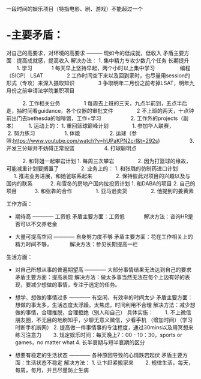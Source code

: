 一段时间的娱乐项目（特指电影、剧、游戏）不能超过一个

# -主要矛盾：
对自己的高要求，对环境的高要求 ——— 现如今的低成就，低收入
    矛盾主要方面：提高成就感，提高收入
    解决办法：
    1. 集中精力专攻少数几个任务
        长期提升
            1. 学习
                1 每天早上坚持早起，两个小时以上集中学习
                    编程（SICP）
                    LSAT
                2 工作时间空下来以及回到家时，也尽量用session的形式（专攻）来深入摄取知识
                3 争取明年二月份之前考掉LSAT，明年九月份之前申请法学院兼职项目
                
            2. 工作相关业务
                1 每周去上班的三天，九点半前到，五点半后走，抽时间看guidance，各个仪器的审批文件
                2 不上班的两天，十点钟前出门去bethesda的咖啡馆，工作+学习
                
    2. 工作外的projects（副本）
        1. 运动上的：
            1. 重回篮球巅峰计划
                1. 参加华人联赛，
                2. 努力练习
                    1. 体能
                    2. 运球（参照:https://www.youtube.com/watch?v=hUPaKPN2crI&t=292s)
                    3. 开发三分球并不妨碍正常投篮
                    4. 打球聪明点
                    
            2. 和背姐一起攀岩计划
                1. 每周三次攀岩
                2. 因为打篮球的缘故，可能减重计划要搁置了
         
        2. 业务上的：
            1. 和张璐的仿制药进口计划
                1. 推进业务进展，和她爸联系起来
                2. 保持彼此对项目的兴趣以及与国内的联系
            2. 和雪冬的房地产国内拉投资计划
                1. 和DABA的项目
                2. 自己的项目
            3. 和张犇的合作
                1. 亚马逊卖货
                2. 他提到的姜黄素

工作方面：   
* 期待高 ———— 工资低
             矛盾主要方面：工资低
             解决方法：咨询HR是否可以不交养老金

* 大量可提高空间 ———— 自身努力度不够
            矛盾主要方面：花在工作相关上的精力时间不够，
            解决方法：参见长期提高一栏

生活方面：
* 对自己所想从事的普遍期望高 ———— 大部分事情结果无法达到自己的要求
            矛盾主要方面：提高表现
            解决方法：做太多事当然无法在每个上边有好的表现，要减少想做的事情，专注于选定的任务。

* 想学、想做的事情过多 ———— 有空闲、有效率的时间太少
            矛盾主要方面：想做的事太多，生活态度太浮躁，太焦虑，时间利用不合理
            解决方法：减少想做的事情，合理推脱，合理拒绝（别人和自己）
                具体实施：
        1. 不上微信朋友圈，不无目的地刷知乎，少聊无意义微信，少看手机 （增加时间）（学习时断手机断网）
        2. 提高做一件事情事的专注程度，通过30mins以及用冥想来练习注意力
        3. 规定娱乐时间：每天晚上7：00 - 10：30，sports or games，no matter what
        4. 长半衰期与短半衰期的区分

* 想要有稳定的生活状态 ———— 各种原因导致的心情跌宕起伏
            矛盾主要方面：生活状态不稳定
            解决方法：
        1. 让卞赶紧搬家来
        2. 规律生活，每天，每周，每月，并且尽量防止生病
